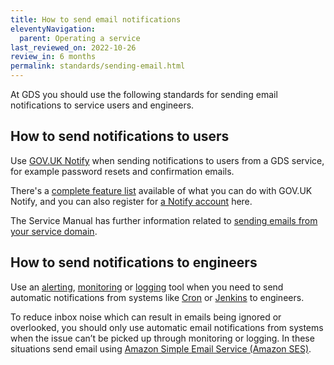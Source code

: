 ```yaml
---
title: How to send email notifications
eleventyNavigation:
  parent: Operating a service
last_reviewed_on: 2022-10-26
review_in: 6 months
permalink: standards/sending-email.html
---
```


At GDS you should use the following standards for sending email notifications to service users and engineers.

## How to send notifications to users

Use [GOV.UK Notify](https://www.notifications.service.gov.uk/) when sending notifications to users from a GDS service, for example password resets and confirmation emails.

There's a [complete feature list](https://www.notifications.service.gov.uk/features) available of what you can do with GOV.UK Notify, and you can also register for [a Notify account](https://www.notifications.service.gov.uk/register) here.

The Service Manual has further information related to [sending emails from your service domain](https://www.gov.uk/service-manual/technology/how-to-email-your-users).

## How to send notifications to engineers

Use an [alerting], [monitoring] or [logging] tool when you need to send automatic notifications from systems like [Cron](https://en.wikipedia.org/wiki/Cron) or [Jenkins](https://www.jenkins.io/) to engineers.

To reduce inbox noise which can result in emails being ignored or overlooked, you should only use automatic email notifications from systems when the issue can’t be picked up through monitoring or logging. In these situations send email using [Amazon Simple Email Service (Amazon SES)](https://aws.amazon.com/ses/).

[alerting]: alerting.html
[monitoring]: monitoring.html
[logging]: logging.html
